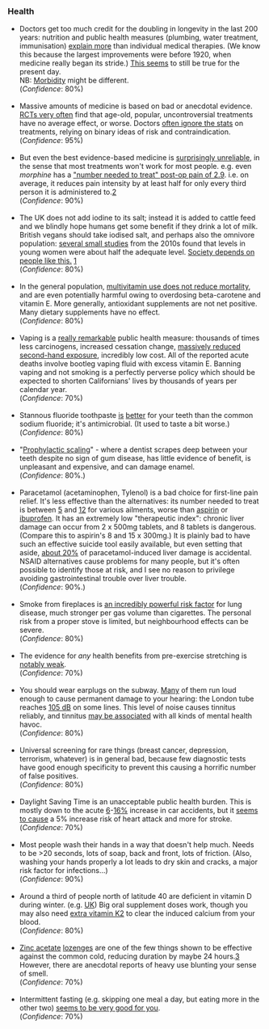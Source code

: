 
<!-- https://www.thennt.com/home-nnt/ -->

<h3>Health</h3>
<div>
<ul>
	<li>
		Doctors get too much credit for the doubling in longevity in the last 200 years: nutrition and public health measures (plumbing, water treatment, immunisation) <a href="{{deaton}}">explain more</a> than individual medical therapies. (We know this because the largest improvements were before 1920, when medicine really began its stride.) <a href="{{cutler}}">This seems</a> to still be true for the present day. <br>
		NB: <a href="{{morb}}">Morbidity</a> might be different.<br>
		(<i>Confidence</i>: 80%)
	</li>
	<br>
	<li>
		Massive amounts of medicine is based on bad or anecdotal evidence. <a href="{{reviews}}">RCTs very often</a> find that age-old, popular, uncontroversial treatments have no average effect, or worse. Doctors <a href="{{ignore}}">often ignore the stats</a> on treatments, relying on binary ideas of risk and contraindication.<br>
		(<i>Confidence</i>: 95%)
	</li>
	<br>
	<li>
		But even the best evidence-based medicine is <a href="{{nnt}}">surprisingly unreliable</a>, in the sense that most treatments won't work for most people. e.g. even <i>morphine</i> has a <a href="{{morph}}">"number needed to treat" post-op pain of 2.9</a>. i.e. on average, it reduces pain intensity by at least half for only every third person it is administered to.<a href="#fn:2" id="fnref:2">2</a> <br>
		(<i>Confidence</i>: 90%)
	</li>
	<!--<br>
	 <li>
		The above implies gains from personalisation, cheap testing.
		(<i>Confidence</i>: 60%)
		https://www.gleech.org/pills 
	</li> -->
	<br>
	<li>
		The UK does not add iodine to its salt; instead it is added to cattle feed and we blindly hope humans get some benefit if they drink a lot of milk. British vegans should take iodised salt, and perhaps also the omnivore population: <a href="{{uk}}">several small studies</a> from the 2010s found that levels in young women were about half the adequate level.  <a href="{{io}}">Society depends on people like this.</a> <a href="#fn:1" id="fnref:1">1</a> <br>
		(<i>Confidence</i>: 80%)
	</li>
	<br>
	<li>
		In the general population, <a href="{{multi}}">multivitamin use does not reduce mortality</a>, and are even potentially harmful owing to overdosing beta-carotene and vitamin E. More generally, antioxidant supplements are not net positive. Many dietary supplements have no effect. <br>
		(<i>Confidence</i>: 80%)
	</li>
	<br>
	<li>
		Vaping is a <a href="{{vap}}">really remarkable</a> public health measure: thousands of times less carcinogens, increased cessation change, <a href="{{second}}">massively reduced second-hand exposure</a>, incredibly low cost. All of the reported acute deaths involve bootleg vaping fluid with excess vitamin E. Banning vaping and not smoking is a perfectly perverse policy which should be expected to shorten Californians' lives by thousands of years per calendar year.<br>
		(<i>Confidence</i>: 70%)
	</li>
	<br>
	<li>
		Stannous fluoride toothpaste <a href="{{stan}}">is</a> <a href="{{stan2}}">better</a> for your teeth than the common sodium fluoride; it's antimicrobial. (It used to taste a bit worse.) <br>
		(<i>Confidence</i>: 80%)
	</li>
	<br>
	<li>
		"<a href="{{scaling}}">Prophylactic scaling</a>" - where a dentist scrapes deep between your teeth despite no sign of gum disease, has little evidence of benefit, is unpleasant and expensive, and can damage enamel. <br>
		(<i>Confidence</i>: 80%.)
	</li>
	<br>
	<li>
		Paracetamol (acetaminophen, Tylenol) is a bad choice for first-line pain relief. It's less effective than the alternatives: its number needed to treat is between <a href="{{op}}">5</a> and <a href="{{coch}}">12</a> for various ailments, worse than <a href="{{asp}}">aspirin</a> or <a href="{{ibu}}">ibuprofen</a>. It has an extremely low "therapeutic index": chronic liver damage can occur from 2 x 500mg tablets, and 8 tablets is dangerous. (Compare this to aspirin's 8 and 15 x 300mg.) It is plainly bad to have such an effective suicide tool easily available, but even setting that aside, <a href="{{liv}}">about 20%</a> of paracetamol-induced liver damage is accidental. NSAID alternatives cause problems for many people, but it's often possible to identify those at risk, and I see no reason to privilege avoiding gastrointestinal trouble over liver trouble.
		<br>
		(<i>Confidence</i>: 90%.)
	</li>
	<br>
	<li>
		Smoke from fireplaces is <a href="{{wood}}">an incredibly powerful risk factor</a> for lung disease, much stronger per gas volume than cigarettes. The personal risk from a proper stove is limited, but neighbourhood effects can be severe.<br>
		(<i>Confidence</i>: 80%)
	</li>
	<br>
	<li>
		The evidence for <i>any</i> health benefits from pre-exercise stretching is <a href="{{stret}}">notably weak</a>. <br>
		(<i>Confidence</i>: 70%)
	</li>
	<br>
	<li>
		You should wear earplugs on the subway. <a href="{{ny}}">Many</a> of them run loud enough to cause permanent damage to your hearing: the London tube reaches <a href="{{tube}}">105 dB</a> on some lines. This level of noise causes tinnitus reliably, and tinnitus <a href="{{tinn}}">may be associated</a> with all kinds of mental health havoc.<br>		
		(<i>Confidence</i>: 80%)
	</li>
	<br>
	<li>
		Universal screening for rare things (breast cancer, depression, terrorism, whatever) is in general bad, because few diagnostic tests have good enough specificity to prevent this causing a horrific number of false positives.  <br>
		(<i>Confidence</i>: 80%)
	</li>
	<br>
	<li>
		Daylight Saving Time is an unacceptable public health burden. This is mostly down to the acute <a href="{{cell}}">6</a>-<a href="{{nz}}">16%</a> increase in car accidents, but it <a href="{{jama}}">seems to cause</a> a 5% increase risk of heart attack and more for stroke. <br>
		(<i>Confidence</i>: 70%)
	</li>
	<br>
	<!--  -->
	<li>
		Most people wash their hands in a way that doesn't help much. Needs to be >20 seconds, lots of soap, back and front, lots of friction. (Also, washing your hands properly a lot leads to dry skin and cracks, a major risk factor for infections...) <br>
		(<i>Confidence</i>: 90%)
	</li>
	<br>
	<!-- https://www.thennt.com/nnt/stents-stable-coronary-artery-disease/ -->
	<!-- https://www.vox.com/science-and-health/2017/11/3/16599072/stent-chest-pain-treatment-angina-not-effective -->
	<li>
		Around a third of people north of latitude 40 are deficient in vitamin D during winter. (e.g. <a href="{{d}}">UK</a>) Big oral supplement doses work, though you may also need <a href="{{k2}}">extra vitamin K2</a> to clear the induced calcium from your blood.<br>
		(<i>Confidence</i>: 80%)
	</li>
	<br>
	<li>
		<a href="{{singh}}">Zinc acetate</a> <a href="{{hemila}}">lozenges</a> are one of the few things shown to be effective against the common cold, reducing duration by maybe 24 hours.<a href="#fn:3" id="fnref:3">3</a> However, there are anecdotal reports of heavy use blunting your sense of smell. <br>
		(<i>Confidence</i>: 70%)
	</li>
	<br>
<!-- 	 -->
	<li>
		Intermittent fasting (e.g. skipping one meal a day, but eating more in the other two) <a href="{{long}}">seems to be very good for you</a>. <br>
		(<i>Confidence</i>: 70%)
	</li>



</ul>
</div>



